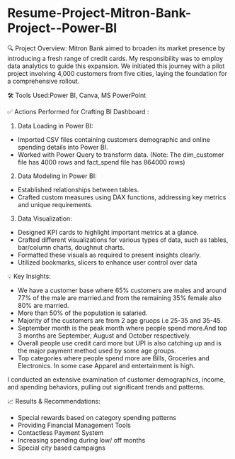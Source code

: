 # Resume-Project-Mitron-Bank-Project--Power-BI
🔍 Project Overview:
Mitron Bank aimed to broaden its market presence by introducing a fresh range of credit cards. My responsibility was to employ data analytics to guide this expansion. We initiated this journey with a pilot project involving 4,000 customers from five cities, laying the foundation for a comprehensive rollout.

🛠️ Tools Used:Power BI, Canva, MS PowerPoint

✅ Actions Performed for Crafting BI Dashboard :

1. Data Loading in Power BI:
- Imported CSV files containing customers demographic and online spending details into Power BI.
- Worked with Power Query to transform data.
(Note: The dim_customer file has 4000 rows and fact_spend file has 864000 rows)
2. Data Modeling in Power BI:
- Established relationships between tables.
- Crafted custom measures using DAX functions, addressing key metrics and unique requirements.
3. Data Visualization:
- Designed KPI cards to highlight important metrics at a glance.
- Crafted different visualizations for various types of data, such as tables, bar/column charts, doughnut charts.
- Formatted these visuals as required to present insights clearly.
- Utilized bookmarks, slicers to enhance user control over data

💡 Key Insights:
- We have a customer base where 65% customers are males and around 77% of the male are married.and from the remaining 35% female also 80% are married.
- More than 50% of the population is salaried.
- Majority of the customers are from 2 age gruops i.e 25-35 and 35-45.
- September month is the peak month where people spend more.And top 3 months are September, August and October respectively.
- Overall people use credit card more but UPI is also catching up and is the major payment method used by some age groups.
- Top categories where people spend more are Bills, Groceries and Electronics. In some case Apparel and entertainment is high.

I conducted an extensive examination of customer demographics, income, and spending behaviors, pulling out significant trends and patterns.

📈 Results & Recommendations:
- Special rewards based on category spending patterns
- Providing Financial Management Tools
- Contactless Payment System
- Increasing spending during low/ off months
- Special city based campaigns
